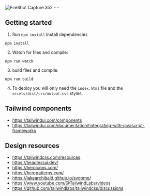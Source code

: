 ![FireShot Capture 352 -  - ](https://user-images.githubusercontent.com/4777400/213874828-28613292-aca1-4f3a-8b07-bceb231cf033.png)

## Getting started

1. Run `npm install` Install dependencies
```
npm install
```

2. Watch for files and compile:

```
npm run watch
```

3. build files and compile:

```
npm run build
```

4. To deploy you will only need the `index.html` file and the `assets/dist/css/output.css` styles.

## Tailwind components
- https://tailwindui.com/components
- https://tailwindui.com/documentation#integrating-with-javascript-frameworks

## Design resources
- https://tailwindcss.com/resources
- https://headlessui.dev/
- https://heroicons.com/
- https://heropatterns.com/
- https://jakearchibald.github.io/svgomg/
- https://www.youtube.com/@TailwindLabs/videos
- https://github.com/tailwindlabs/tailwindcss/discussions
